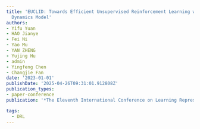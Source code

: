```yaml
---
title: 'EUCLID: Towards Efficient Unsupervised Reinforcement Learning with Multi-choice
  Dynamics Model'
authors:
- Yifu Yuan
- HAO Jianye
- Fei Ni
- Yao Mu
- YAN ZHENG
- Yujing Hu
- admin
- Yingfeng Chen
- Changjie Fan
date: '2023-01-01'
publishDate: '2025-04-26T09:31:01.912808Z'
publication_types:
- paper-conference
publication: '*The Eleventh International Conference on Learning Representations*'

tags:
  - DRL
---
```

